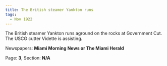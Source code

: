 ```yaml
---  
title: The British steamer Yankton runs  
tags:  
  - Nov 1922  
---  
```

  
The British steamer Yankton runs aground on the rocks at Government Cut. The USCG cutter Vidette is assisting.  
  
Newspapers: **Miami Morning News or The Miami Herald**  
  
Page: **3**, Section: **N/A** 
